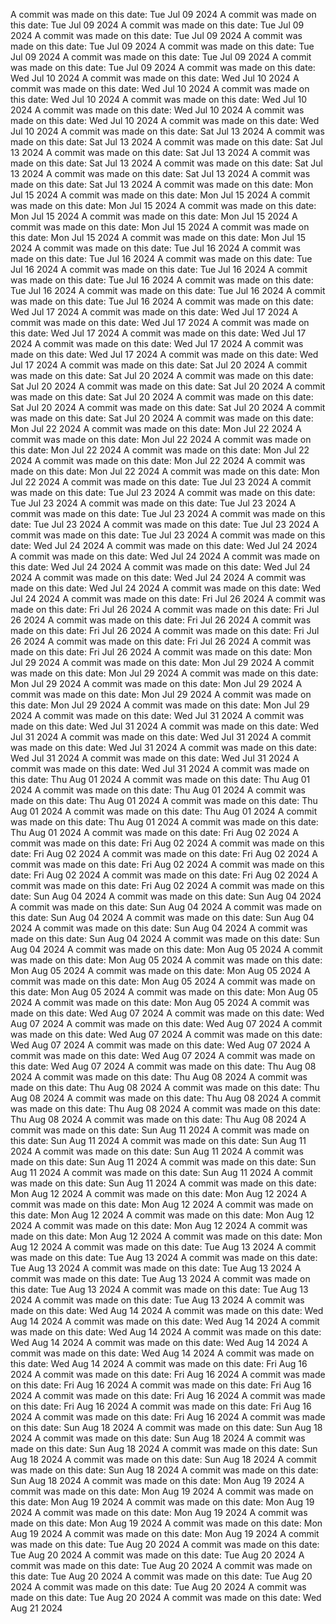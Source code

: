 A commit was made on this date: Tue Jul 09 2024
A commit was made on this date: Tue Jul 09 2024
A commit was made on this date: Tue Jul 09 2024
A commit was made on this date: Tue Jul 09 2024
A commit was made on this date: Tue Jul 09 2024
A commit was made on this date: Tue Jul 09 2024
A commit was made on this date: Tue Jul 09 2024
A commit was made on this date: Tue Jul 09 2024
A commit was made on this date: Wed Jul 10 2024
A commit was made on this date: Wed Jul 10 2024
A commit was made on this date: Wed Jul 10 2024
A commit was made on this date: Wed Jul 10 2024
A commit was made on this date: Wed Jul 10 2024
A commit was made on this date: Wed Jul 10 2024
A commit was made on this date: Wed Jul 10 2024
A commit was made on this date: Wed Jul 10 2024
A commit was made on this date: Sat Jul 13 2024
A commit was made on this date: Sat Jul 13 2024
A commit was made on this date: Sat Jul 13 2024
A commit was made on this date: Sat Jul 13 2024
A commit was made on this date: Sat Jul 13 2024
A commit was made on this date: Sat Jul 13 2024
A commit was made on this date: Sat Jul 13 2024
A commit was made on this date: Sat Jul 13 2024
A commit was made on this date: Mon Jul 15 2024
A commit was made on this date: Mon Jul 15 2024
A commit was made on this date: Mon Jul 15 2024
A commit was made on this date: Mon Jul 15 2024
A commit was made on this date: Mon Jul 15 2024
A commit was made on this date: Mon Jul 15 2024
A commit was made on this date: Mon Jul 15 2024
A commit was made on this date: Mon Jul 15 2024
A commit was made on this date: Tue Jul 16 2024
A commit was made on this date: Tue Jul 16 2024
A commit was made on this date: Tue Jul 16 2024
A commit was made on this date: Tue Jul 16 2024
A commit was made on this date: Tue Jul 16 2024
A commit was made on this date: Tue Jul 16 2024
A commit was made on this date: Tue Jul 16 2024
A commit was made on this date: Tue Jul 16 2024
A commit was made on this date: Wed Jul 17 2024
A commit was made on this date: Wed Jul 17 2024
A commit was made on this date: Wed Jul 17 2024
A commit was made on this date: Wed Jul 17 2024
A commit was made on this date: Wed Jul 17 2024
A commit was made on this date: Wed Jul 17 2024
A commit was made on this date: Wed Jul 17 2024
A commit was made on this date: Wed Jul 17 2024
A commit was made on this date: Sat Jul 20 2024
A commit was made on this date: Sat Jul 20 2024
A commit was made on this date: Sat Jul 20 2024
A commit was made on this date: Sat Jul 20 2024
A commit was made on this date: Sat Jul 20 2024
A commit was made on this date: Sat Jul 20 2024
A commit was made on this date: Sat Jul 20 2024
A commit was made on this date: Sat Jul 20 2024
A commit was made on this date: Mon Jul 22 2024
A commit was made on this date: Mon Jul 22 2024
A commit was made on this date: Mon Jul 22 2024
A commit was made on this date: Mon Jul 22 2024
A commit was made on this date: Mon Jul 22 2024
A commit was made on this date: Mon Jul 22 2024
A commit was made on this date: Mon Jul 22 2024
A commit was made on this date: Mon Jul 22 2024
A commit was made on this date: Tue Jul 23 2024
A commit was made on this date: Tue Jul 23 2024
A commit was made on this date: Tue Jul 23 2024
A commit was made on this date: Tue Jul 23 2024
A commit was made on this date: Tue Jul 23 2024
A commit was made on this date: Tue Jul 23 2024
A commit was made on this date: Tue Jul 23 2024
A commit was made on this date: Tue Jul 23 2024
A commit was made on this date: Wed Jul 24 2024
A commit was made on this date: Wed Jul 24 2024
A commit was made on this date: Wed Jul 24 2024
A commit was made on this date: Wed Jul 24 2024
A commit was made on this date: Wed Jul 24 2024
A commit was made on this date: Wed Jul 24 2024
A commit was made on this date: Wed Jul 24 2024
A commit was made on this date: Wed Jul 24 2024
A commit was made on this date: Fri Jul 26 2024
A commit was made on this date: Fri Jul 26 2024
A commit was made on this date: Fri Jul 26 2024
A commit was made on this date: Fri Jul 26 2024
A commit was made on this date: Fri Jul 26 2024
A commit was made on this date: Fri Jul 26 2024
A commit was made on this date: Fri Jul 26 2024
A commit was made on this date: Fri Jul 26 2024
A commit was made on this date: Mon Jul 29 2024
A commit was made on this date: Mon Jul 29 2024
A commit was made on this date: Mon Jul 29 2024
A commit was made on this date: Mon Jul 29 2024
A commit was made on this date: Mon Jul 29 2024
A commit was made on this date: Mon Jul 29 2024
A commit was made on this date: Mon Jul 29 2024
A commit was made on this date: Mon Jul 29 2024
A commit was made on this date: Wed Jul 31 2024
A commit was made on this date: Wed Jul 31 2024
A commit was made on this date: Wed Jul 31 2024
A commit was made on this date: Wed Jul 31 2024
A commit was made on this date: Wed Jul 31 2024
A commit was made on this date: Wed Jul 31 2024
A commit was made on this date: Wed Jul 31 2024
A commit was made on this date: Wed Jul 31 2024
A commit was made on this date: Thu Aug 01 2024
A commit was made on this date: Thu Aug 01 2024
A commit was made on this date: Thu Aug 01 2024
A commit was made on this date: Thu Aug 01 2024
A commit was made on this date: Thu Aug 01 2024
A commit was made on this date: Thu Aug 01 2024
A commit was made on this date: Thu Aug 01 2024
A commit was made on this date: Thu Aug 01 2024
A commit was made on this date: Fri Aug 02 2024
A commit was made on this date: Fri Aug 02 2024
A commit was made on this date: Fri Aug 02 2024
A commit was made on this date: Fri Aug 02 2024
A commit was made on this date: Fri Aug 02 2024
A commit was made on this date: Fri Aug 02 2024
A commit was made on this date: Fri Aug 02 2024
A commit was made on this date: Fri Aug 02 2024
A commit was made on this date: Sun Aug 04 2024
A commit was made on this date: Sun Aug 04 2024
A commit was made on this date: Sun Aug 04 2024
A commit was made on this date: Sun Aug 04 2024
A commit was made on this date: Sun Aug 04 2024
A commit was made on this date: Sun Aug 04 2024
A commit was made on this date: Sun Aug 04 2024
A commit was made on this date: Sun Aug 04 2024
A commit was made on this date: Mon Aug 05 2024
A commit was made on this date: Mon Aug 05 2024
A commit was made on this date: Mon Aug 05 2024
A commit was made on this date: Mon Aug 05 2024
A commit was made on this date: Mon Aug 05 2024
A commit was made on this date: Mon Aug 05 2024
A commit was made on this date: Mon Aug 05 2024
A commit was made on this date: Mon Aug 05 2024
A commit was made on this date: Wed Aug 07 2024
A commit was made on this date: Wed Aug 07 2024
A commit was made on this date: Wed Aug 07 2024
A commit was made on this date: Wed Aug 07 2024
A commit was made on this date: Wed Aug 07 2024
A commit was made on this date: Wed Aug 07 2024
A commit was made on this date: Wed Aug 07 2024
A commit was made on this date: Wed Aug 07 2024
A commit was made on this date: Thu Aug 08 2024
A commit was made on this date: Thu Aug 08 2024
A commit was made on this date: Thu Aug 08 2024
A commit was made on this date: Thu Aug 08 2024
A commit was made on this date: Thu Aug 08 2024
A commit was made on this date: Thu Aug 08 2024
A commit was made on this date: Thu Aug 08 2024
A commit was made on this date: Thu Aug 08 2024
A commit was made on this date: Sun Aug 11 2024
A commit was made on this date: Sun Aug 11 2024
A commit was made on this date: Sun Aug 11 2024
A commit was made on this date: Sun Aug 11 2024
A commit was made on this date: Sun Aug 11 2024
A commit was made on this date: Sun Aug 11 2024
A commit was made on this date: Sun Aug 11 2024
A commit was made on this date: Sun Aug 11 2024
A commit was made on this date: Mon Aug 12 2024
A commit was made on this date: Mon Aug 12 2024
A commit was made on this date: Mon Aug 12 2024
A commit was made on this date: Mon Aug 12 2024
A commit was made on this date: Mon Aug 12 2024
A commit was made on this date: Mon Aug 12 2024
A commit was made on this date: Mon Aug 12 2024
A commit was made on this date: Mon Aug 12 2024
A commit was made on this date: Tue Aug 13 2024
A commit was made on this date: Tue Aug 13 2024
A commit was made on this date: Tue Aug 13 2024
A commit was made on this date: Tue Aug 13 2024
A commit was made on this date: Tue Aug 13 2024
A commit was made on this date: Tue Aug 13 2024
A commit was made on this date: Tue Aug 13 2024
A commit was made on this date: Tue Aug 13 2024
A commit was made on this date: Wed Aug 14 2024
A commit was made on this date: Wed Aug 14 2024
A commit was made on this date: Wed Aug 14 2024
A commit was made on this date: Wed Aug 14 2024
A commit was made on this date: Wed Aug 14 2024
A commit was made on this date: Wed Aug 14 2024
A commit was made on this date: Wed Aug 14 2024
A commit was made on this date: Wed Aug 14 2024
A commit was made on this date: Fri Aug 16 2024
A commit was made on this date: Fri Aug 16 2024
A commit was made on this date: Fri Aug 16 2024
A commit was made on this date: Fri Aug 16 2024
A commit was made on this date: Fri Aug 16 2024
A commit was made on this date: Fri Aug 16 2024
A commit was made on this date: Fri Aug 16 2024
A commit was made on this date: Fri Aug 16 2024
A commit was made on this date: Sun Aug 18 2024
A commit was made on this date: Sun Aug 18 2024
A commit was made on this date: Sun Aug 18 2024
A commit was made on this date: Sun Aug 18 2024
A commit was made on this date: Sun Aug 18 2024
A commit was made on this date: Sun Aug 18 2024
A commit was made on this date: Sun Aug 18 2024
A commit was made on this date: Sun Aug 18 2024
A commit was made on this date: Mon Aug 19 2024
A commit was made on this date: Mon Aug 19 2024
A commit was made on this date: Mon Aug 19 2024
A commit was made on this date: Mon Aug 19 2024
A commit was made on this date: Mon Aug 19 2024
A commit was made on this date: Mon Aug 19 2024
A commit was made on this date: Mon Aug 19 2024
A commit was made on this date: Mon Aug 19 2024
A commit was made on this date: Tue Aug 20 2024
A commit was made on this date: Tue Aug 20 2024
A commit was made on this date: Tue Aug 20 2024
A commit was made on this date: Tue Aug 20 2024
A commit was made on this date: Tue Aug 20 2024
A commit was made on this date: Tue Aug 20 2024
A commit was made on this date: Tue Aug 20 2024
A commit was made on this date: Tue Aug 20 2024
A commit was made on this date: Wed Aug 21 2024
